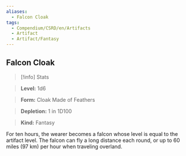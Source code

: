 ```yaml
---
aliases:
  - Falcon Cloak
tags:
  - Compendium/CSRD/en/Artifacts
  - Artifact
  - Artifact/Fantasy
---
```

  
    
## Falcon Cloak    
>[!info] Stats    
> **Level:** 1d6    
> **Form:** Cloak Made of Feathers    
> **Depletion:** 1 in 1D100    
> **Kind:** Fantasy  
    
For ten hours, the wearer becomes a falcon whose level is equal to the artifact level. The falcon can fly a long distance each round, or up to 60 miles (97 km) per hour when traveling overland.